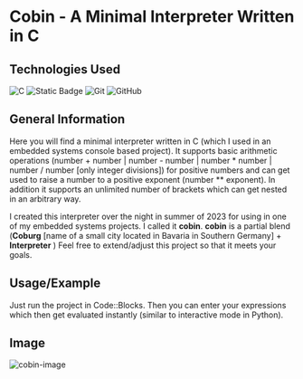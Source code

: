 # Cobin - A Minimal Interpreter Written in C

## Technologies Used

![C](https://img.shields.io/badge/c-%2300599C.svg?style=for-the-badge&logo=c&logoColor=white)
![Static Badge](https://img.shields.io/badge/Code%3A%3ABlocks-black?style=for-the-badge&logo=codeblocks)
![Git](https://img.shields.io/badge/git-%23F05033.svg?style=for-the-badge&logo=git&logoColor=white)
![GitHub](https://img.shields.io/badge/github-%23121011.svg?style=for-the-badge&logo=github&logoColor=white)

## General Information

Here you will find a minimal interpreter written in C (which I used in an embedded systems console based project).
It supports basic arithmetic operations (number + number | number - number | number * number | number / number  \[only integer divisions\]) for positive numbers and can get used to raise a number to a positive exponent (number ** exponent). 
In addition it supports an unlimited number of brackets which can get nested in an arbitrary way.

I created this interpreter over the night in summer of 2023 for using in one of my embedded systems projects.
I called it **cobin**. **cobin** is a partial blend (**Coburg** \[name of a small city located in Bavaria in Southern Germany\] + **Interpreter** )
Feel free to extend/adjust this project so that it meets your goals.

## Usage/Example

Just run the project in Code::Blocks. Then you can enter your expressions which then get
evaluated instantly (similar to interactive mode in Python).

## Image
![cobin-image](https://github.com/Masihtabaei/cobin-minimal-interpreter-in-c/assets/40685026/f2516de6-5f54-41d6-bc15-7c031b095936)

